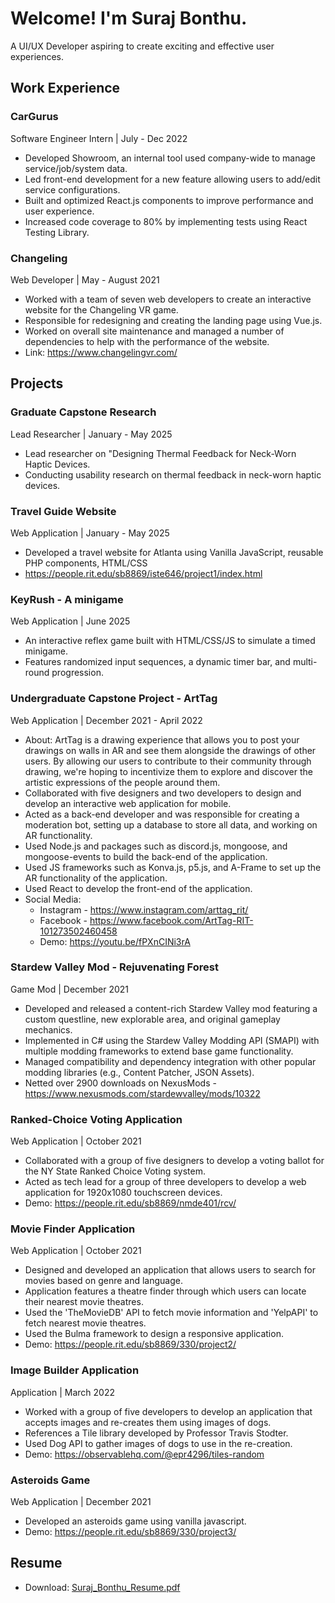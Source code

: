 # Welcome! I'm Suraj Bonthu. 
A UI/UX Developer aspiring to create exciting and effective user experiences.

## Work Experience

### CarGurus
Software Engineer Intern | July - Dec 2022
- Developed Showroom, an internal tool used company-wide to manage service/job/system data.
- Led front-end development for a new feature allowing users to add/edit service configurations.
- Built and optimized React.js components to improve performance and user experience.
- Increased code coverage to 80% by implementing tests using React Testing Library.
  
### Changeling
Web Developer | May - August 2021
- Worked with a team of seven web developers to create an interactive website for the Changeling VR game.
- Responsible for redesigning and creating the landing page using Vue.js.
- Worked on overall site maintenance and managed a number of dependencies to help with the performance of the website.
- Link: https://www.changelingvr.com/


## Projects

### Graduate Capstone Research
Lead Researcher | January - May 2025
- Lead researcher on "Designing Thermal Feedback for Neck-Worn Haptic Devices.
- Conducting usability research on thermal feedback in neck-worn haptic devices.

### Travel Guide Website
Web Application | January - May 2025
- Developed a travel website for Atlanta using Vanilla JavaScript, reusable PHP components, HTML/CSS
- https://people.rit.edu/sb8869/iste646/project1/index.html

### KeyRush - A minigame
Web Application | June 2025
- An interactive reflex game built with HTML/CSS/JS to simulate a timed minigame.
- Features randomized input sequences, a dynamic timer bar, and multi-round progression.

### Undergraduate Capstone Project - ArtTag
Web Application | December 2021 - April 2022
- About: ArtTag is a drawing experience that allows you to post your drawings on walls in AR and see them alongside the drawings of other users. By allowing our users to contribute to their community through drawing, we're hoping to incentivize them to explore and discover the artistic expressions of the people around them.
- Collaborated with five designers and two developers to design and develop an interactive web application for mobile.
- Acted as a back-end developer and was responsible for creating a moderation bot, setting up a database to store all data, and working on AR functionality.
- Used Node.js and packages such as discord.js, mongoose, and mongoose-events to build the back-end of the application.
- Used JS frameworks such as Konva.js, p5.js, and A-Frame to set up the AR functionality of the application.
- Used React to develop the front-end of the application.
- Social Media: 
  - Instagram - https://www.instagram.com/arttag_rit/
  - Facebook - https://www.facebook.com/ArtTag-RIT-101273502460458
  - Demo: https://youtu.be/fPXnCINi3rA
 
### Stardew Valley Mod - Rejuvenating Forest
Game Mod | December 2021
- Developed and released a content-rich Stardew Valley mod featuring a custom questline, new explorable area, and original gameplay mechanics.
- Implemented in C# using the Stardew Valley Modding API (SMAPI) with multiple modding frameworks to extend base game functionality.
- Managed compatibility and dependency integration with other popular modding libraries (e.g., Content Patcher, JSON Assets).
- Netted over 2900 downloads on NexusMods - https://www.nexusmods.com/stardewvalley/mods/10322

### Ranked-Choice Voting Application
Web Application | October 2021
- Collaborated with a group of five designers to develop a voting ballot for the NY State Ranked Choice Voting system.
- Acted as tech lead for a group of three developers to develop a web application for 1920x1080 touchscreen devices.
- Demo: https://people.rit.edu/sb8869/nmde401/rcv/

### Movie Finder Application
Web Application | October 2021
- Designed and developed an application that allows users to search for movies based on genre and language.
- Application features a theatre finder through which users can locate their nearest movie theatres.
- Used the 'TheMovieDB' API to fetch movie information and 'YelpAPI' to fetch nearest movie theatres.
- Used the Bulma framework to design a responsive application.
- Demo: https://people.rit.edu/sb8869/330/project2/

### Image Builder Application
Application | March 2022
- Worked with a group of five developers to develop an application that accepts images and re-creates them using images of dogs.
- References a Tile library developed by Professor Travis Stodter. 
- Used Dog API to gather images of dogs to use in the re-creation.
- Demo: https://observablehq.com/@epr4296/tiles-random

### Asteroids Game
Web Application | December 2021
- Developed an asteroids game using vanilla javascript.
- Demo: https://people.rit.edu/sb8869/330/project3/

## Resume
- Download: [Suraj_Bonthu_Resume.pdf](https://github.com/user-attachments/files/20413722/Suraj_Bonthu_Resume.pdf)


